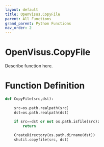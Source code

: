 ```yaml
---
layout: default
title: OpenVisus.CopyFile
parent: All Functions
grand_parent: Python Functions
nav_order: 2
---
```


# OpenVisus.CopyFile

Describe function here.

# Function Definition

```python
def CopyFile(src,dst):
	
	src=os.path.realpath(src) 
	dst=os.path.realpath(dst)		
	
	if src==dst or not os.path.isfile(src):
		return		

	CreateDirectory(os.path.dirname(dst))
	shutil.copyfile(src, dst)	
```